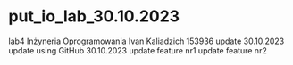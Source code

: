 # put_io_lab_30.10.2023
lab4 Inżyneria Oprogramowania
Ivan Kaliadzich 153936
update 30.10.2023
update using GitHub 30.10.2023
update feature nr1
update feature nr2